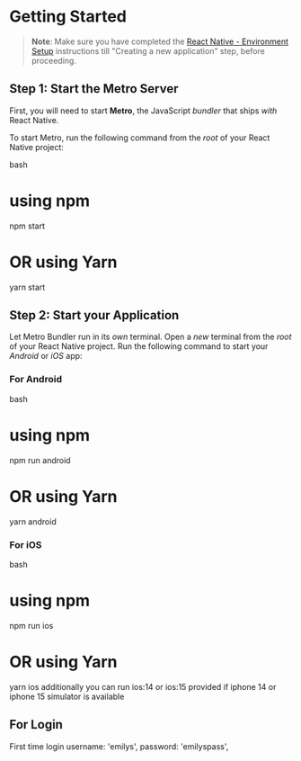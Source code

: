 # Getting Started

>**Note**: Make sure you have completed the [React Native - Environment Setup](https://reactnative.dev/docs/environment-setup) instructions till "Creating a new application" step, before proceeding.

## Step 1: Start the Metro Server

First, you will need to start **Metro**, the JavaScript _bundler_ that ships _with_ React Native.

To start Metro, run the following command from the _root_ of your React Native project:

bash
# using npm
npm start

# OR using Yarn
yarn start


## Step 2: Start your Application

Let Metro Bundler run in its _own_ terminal. Open a _new_ terminal from the _root_ of your React Native project. Run the following command to start your _Android_ or _iOS_ app:

### For Android

bash
# using npm
npm run android

# OR using Yarn
yarn android


### For iOS

bash
# using npm
npm run ios

# OR using Yarn
yarn ios
additionally you can run ios:14 or ios:15 
provided if iphone 14 or iphone 15 simulator is available

## For Login
First time login 
    username: 'emilys',
    password: 'emilyspass',
